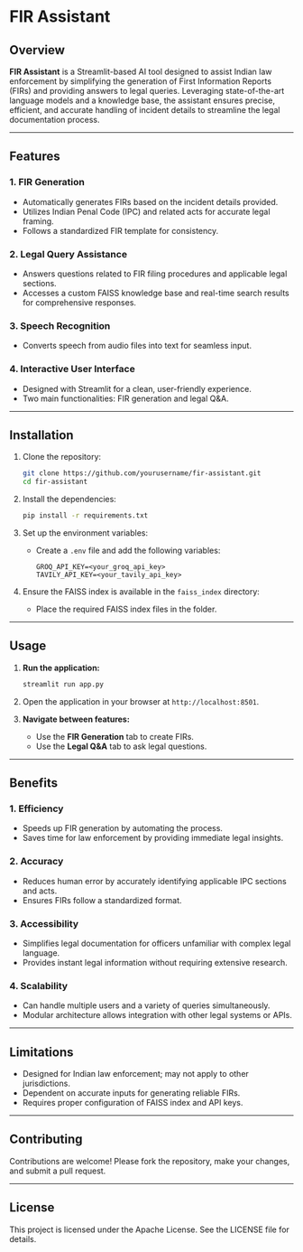 # FIR Assistant

## Overview

**FIR Assistant** is a Streamlit-based AI tool designed to assist Indian law enforcement by simplifying the generation of First Information Reports (FIRs) and providing answers to legal queries. Leveraging state-of-the-art language models and a knowledge base, the assistant ensures precise, efficient, and accurate handling of incident details to streamline the legal documentation process.

---

## Features

### 1. **FIR Generation**
   - Automatically generates FIRs based on the incident details provided.
   - Utilizes Indian Penal Code (IPC) and related acts for accurate legal framing.
   - Follows a standardized FIR template for consistency.

### 2. **Legal Query Assistance**
   - Answers questions related to FIR filing procedures and applicable legal sections.
   - Accesses a custom FAISS knowledge base and real-time search results for comprehensive responses.

### 3. **Speech Recognition**
   - Converts speech from audio files into text for seamless input.

### 4. **Interactive User Interface**
   - Designed with Streamlit for a clean, user-friendly experience.
   - Two main functionalities: FIR generation and legal Q&A.

---

## Installation

1. Clone the repository:
   ```bash
   git clone https://github.com/yourusername/fir-assistant.git
   cd fir-assistant
   ```

2. Install the dependencies:
   ```bash
   pip install -r requirements.txt
   ```

3. Set up the environment variables:
   - Create a `.env` file and add the following variables:
     ```
     GROQ_API_KEY=<your_groq_api_key>
     TAVILY_API_KEY=<your_tavily_api_key>
     ```

4. Ensure the FAISS index is available in the `faiss_index` directory:
   - Place the required FAISS index files in the folder.

---

## Usage

1. **Run the application:**
   ```bash
   streamlit run app.py
   ```

2. Open the application in your browser at `http://localhost:8501`.

3. **Navigate between features:**
   - Use the **FIR Generation** tab to create FIRs.
   - Use the **Legal Q&A** tab to ask legal questions.

---

## Benefits

### 1. **Efficiency**
   - Speeds up FIR generation by automating the process.
   - Saves time for law enforcement by providing immediate legal insights.

### 2. **Accuracy**
   - Reduces human error by accurately identifying applicable IPC sections and acts.
   - Ensures FIRs follow a standardized format.

### 3. **Accessibility**
   - Simplifies legal documentation for officers unfamiliar with complex legal language.
   - Provides instant legal information without requiring extensive research.

### 4. **Scalability**
   - Can handle multiple users and a variety of queries simultaneously.
   - Modular architecture allows integration with other legal systems or APIs.

---

## Limitations
- Designed for Indian law enforcement; may not apply to other jurisdictions.
- Dependent on accurate inputs for generating reliable FIRs.
- Requires proper configuration of FAISS index and API keys.

---

## Contributing
Contributions are welcome! Please fork the repository, make your changes, and submit a pull request.

---

## License
This project is licensed under the Apache License. See the LICENSE file for details.
